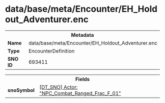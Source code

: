 <h1>data/base/meta/Encounter/EH_Holdout_Adventurer.enc</h1><table><tr><th colspan="100%">Metadata</th></tr><tr><td><b>Name</b></td><td>data/base/meta/Encounter/EH_Holdout_Adventurer.enc</td></tr><tr><td><b>Type</b></td><td>EncounterDefinition</td></tr><tr><td><b>SNO ID</b></td><td>693411</td></tr></table>

<table><tr><th colspan="100%">Fields</th></tr><tr><td><b>snoSymbol</b></td><td><a href="..\Actor\NPC_Combat_Ranged_Frac_F_01.acr.md">[DT_SNO] Actor: "NPC_Combat_Ranged_Frac_F_01"</a></td></tr></table>

